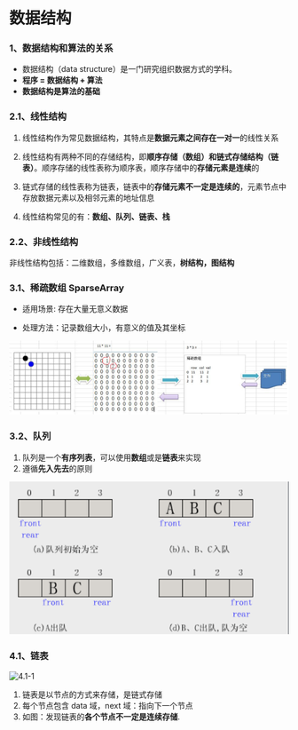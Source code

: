 # 数据结构

### 1、数据结构和算法的关系

* 数据结构（data structure）是一门研究组织数据方式的学科。
* **程序 = 数据结构 + 算法**
* **数据结构是算法的基础**



### 2.1、线性结构

1. 线性结构作为常见数据结构，其特点是**数据元素之间存在一对一**的线性关系

2. 线性结构有两种不同的存储结构，即**顺序存储（数组）和链式存储结构（链表）**。顺序存储的线性表称为顺序表，顺序存储中的**存储元素是连续**的

3. 链式存储的线性表称为链表，链表中的**存储元素不一定是连续的**，元素节点中存放数据元素以及相邻元素的地址信息

4. 线性结构常见的有：**数组、队列、链表、栈**



### 2.2、非线性结构

​	非线性结构包括：二维数组，多维数组，广义表，**树结构，图结构**



### 3.1、稀疏数组 SparseArray

* 适用场景: 存在大量无意义数据

* 处理方法：记录数组大小，有意义的值及其坐标

![3.1.1](./images/3.1-1.png)



### 3.2、队列

1. 队列是一个**有序列表**，可以使用**数组**或是**链表**来实现
2. 遵循**先入先去**的原则

![3.2.1](./images/3.2-1.jpg)



### 4.1、链表

![4.1-1](/images/4.1-1.png)  

1. 链表是以节点的方式来存储，是链式存储
2. 每个节点包含 data 域，next 域：指向下一个节点
3. 如图：发现链表的**各个节点不一定是连续存储**.

